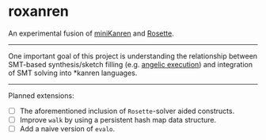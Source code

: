 roxanren
========

An experimental fusion of [miniKanren](http://minikanren.org/) and [Rosette](https://emina.github.io/rosette/).

---

One important goal of this project is understanding the relationship between SMT-based synthesis/sketch filling (e.g. [angelic execution](https://docs.racket-lang.org/rosette-guide/ch_essentials.html#%28part._sec~3asolve%29)) and integration of SMT solving into \*kanren languages.

---

Planned extensions:

- [ ] The aforementioned inclusion of `Rosette`-solver aided constructs.
- [ ] Improve `walk` by using a persistent hash map data structure.
- [ ] Add a naive version of `evalo`.

